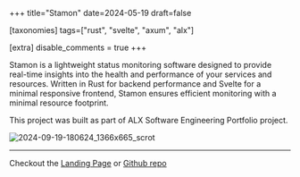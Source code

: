 +++
title="Stamon"
date=2024-05-19
draft=false

[taxonomies]
tags=["rust", "svelte", "axum", "alx"]

[extra]
disable_comments = true
+++

Stamon is a lightweight status monitoring software designed to provide real-time
insights into the health and performance of your services and resources.
Written in Rust for backend performance and Svelte for a minimal responsive frontend,
Stamon ensures efficient monitoring with a minimal resource footprint.

This project was built as part of ALX Software Engineering Portfolio project.

![2024-09-19-180624_1366x665_scrot](https://github.com/user-attachments/assets/13d63921-0316-4182-af01-3c0786769f8d)

---

Checkout the [Landing Page](https://stamon.org/) or [Github repo](https://github.com/krivahtoo/stamon)
